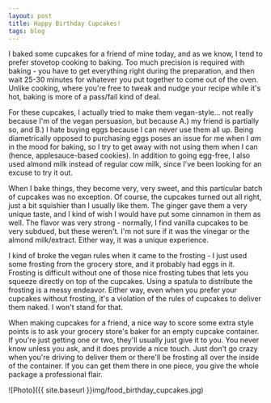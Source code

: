 ```yaml
---
layout: post
title: Happy Birthday Cupcakes!
tags: blog
---
```


I baked some cupcakes for a friend of mine today, and as we know, I tend to prefer stovetop cooking to baking. Too much precision is required with baking - you have to get everything right during the preparation, and then wait 25-30 minutes for whatever you put together to come out of the oven. Unlike cooking, where you're free to tweak and nudge your recipe while it's hot, baking is more of a pass/fail kind of deal. 

For these cupcakes, I actually tried to make them vegan-style... not really because I'm of the vegan persuasion, but because A.) my friend is partially so, and B.) I hate buying eggs because I can never use them all up. Being diametrically opposed to purchasing eggs poses an issue for me when I <i>am</i> in the mood for baking, so I try to get away with not using them when I can (hence, applesauce-based cookies). In addition to going egg-free, I also used almond milk instead of regular cow milk, since I've been looking for an excuse to try it out.

When I bake things, they become very, very sweet, and this particular batch of cupcakes was no exception. Of course, the cupcakes turned out all right, just a bit squishier than I usually like them. The ginger gave them a very unique taste, and I kind of wish I would have put some cinnamon in them as well. The flavor was very strong - normally, I find vanilla cupcakes to be very subdued, but these weren't. I'm not sure if it was the vinegar or the almond milk/extract. Either way, it was a unique experience.

I kind of broke the vegan rules when it came to the frosting - I just used some frosting from the grocery store, and it probably had eggs in it. Frosting is difficult without one of those nice frosting tubes that lets you squeeze directly on top of the cupcakes. Using a spatula to distribute the frosting is a messy endeavor. Either way, even when you prefer your cupcakes without frosting, it's a violation of the rules of cupcakes to deliver them naked. I won't stand for that.

When making cupcakes for a friend, a nice way to score some extra style points is to ask your grocery store's baker for an empty cupcake container. If you're just getting one or two, they'll usually just give it to you. You never know unless you ask, and it does provide a nice touch. Just don't go crazy when you're driving to deliver them or there'll be frosting all over the inside of the container. If you can get them there in one piece, you give the whole package a professional flair.

![Photo]({{ site.baseurl }}img/food_birthday_cupcakes.jpg)

